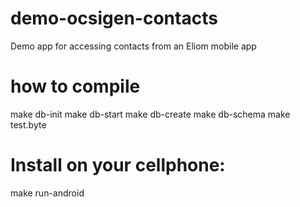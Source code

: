 # demo-ocsigen-contacts
Demo app for accessing contacts from an Eliom mobile app
# how to compile
make db-init
make db-start
make db-create
make db-schema
make test.byte

# Install on your cellphone:
make run-android
